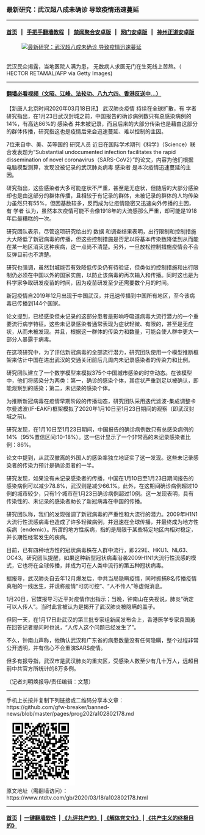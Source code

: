 ### 最新研究：武汉超八成未确诊 导致疫情迅速蔓延
------------------------

#### [首页](https://github.com/gfw-breaker/banned-news/blob/master/README.md) &nbsp;&nbsp;|&nbsp;&nbsp; [手把手翻墙教程](https://github.com/gfw-breaker/guides/wiki) &nbsp;&nbsp;|&nbsp;&nbsp; [禁闻聚合安卓版](https://github.com/gfw-breaker/bn-android) &nbsp;&nbsp;|&nbsp;&nbsp; [网门安卓版](https://github.com/oGate2/oGate) &nbsp;&nbsp;|&nbsp;&nbsp; [神州正道安卓版](https://github.com/SzzdOgate/update) 



<div><div class="featured_image">
 <a href="https://i.ntdtv.com/assets/uploads/2020/03/GettyImages-1196130121-1.jpg" target="_blank">
  <figure>
   <img alt="最新研究：武汉超八成未确诊 导致疫情迅速蔓延" src="https://i.ntdtv.com/assets/uploads/2020/03/GettyImages-1196130121-1-800x450.jpg"/>
  </figure><br/>
 </a>
 <span class="caption">
  武汉民众揭露，当地医院人满为患， 无数病人求医无门在生死线上苦熬。（ HECTOR RETAMAL/AFP via Getty Images)
 </span>
</div>
</div><hr/>

#### [翻墙必看视频（文昭、江峰、法轮功、八九六四、香港反送中...）](https://github.com/gfw-breaker/banned-news/blob/master/pages/link3.md)

<div><div class="post_content" itemprop="articleBody">
 <p>
  【新唐人北京时间2020年03月18日讯】
  <ok href="https://www.ntdtv.com/gb/442749.htm">
   武汉肺炎疫情
  </ok>
  持续在全球扩散，有
  <ok href="https://www.ntdtv.com/gb/学者.htm">
   学者
  </ok>
  研究指出，在1月23日武汉封城之前，中国报告的确诊病例数只有总感染病例的14%，有高达86%的
  <ok href="https://www.ntdtv.com/gb/感染者.htm">
   感染者
  </ok>
  并未被记录，而且后来的大部分传染也是藉由这部分的群体传播，研究指这也是疫情后来会迅速蔓延、难以控制的主因。
 </p>
 <p>
  7位来自中、美、英等国的
  <ok href="https://www.ntdtv.com/gb/研究人员.htm">
   研究人员
  </ok>
  近日在国际学术期刊《科学》（Science）联合发表题为“Substantial undocumented infection facilitates the rapid dissemination of novel coronavirus（SARS-CoV2）”的论文，内容为他们根据电脑模型测算，发现没被记录的武汉肺炎病毒
  <ok href="https://www.ntdtv.com/gb/感染者.htm">
   感染者
  </ok>
  是本次疫情迅速蔓延的主因。
 </p>
 <p>
  研究指出，这些感染者大多可能症状不严重，甚至是无症状，但随后的大部分感染却也是由这部分的群体传播，且相较于有记录的群体，未被记录的群体的人均传染力虽然只有55%，但因基数较多，反而成为让疫情隐密又迅速向外传播的主因，有
  <ok href="https://www.ntdtv.com/gb/学者.htm">
   学者
  </ok>
  认为，虽然本次疫情可能不会像1918年的大流感那么严重，却可能是1918年后最糟糕的一次。
 </p>
 <p>
  研究团队表示，尽管这项研究给出的
  <ok href="https://www.ntdtv.com/gb/数据.htm">
   数据
  </ok>
  和调查结果表明，出行限制和控制措施大大降低了新冠病毒的传播，但这些控制措施是否足以将基本传染数降低到从而能在某一地区消灭这种疾病，这一点尚不清楚。另外，一旦放松控制措施疫情会不会反弹目前也不清楚。
 </p>
 <p>
  研究也强调，虽然封城能否有效降低传染仍有待验证，但类似的控制措施和出行限制仍必须在中国以外的国家实施，以防止该病毒的再次输入和传播。同时这也是为科学家争取研发疫苗的时间，因为疫苗研发至少还需要数个月的时间。
 </p>
 <p>
  新冠疫情自2019年12月出现于中国武汉，并迅速传播到中国所有地区，至今该病毒已传播到144个国家。
 </p>
 <p>
  论文提到，已经感染但未记录的这部分患者是影响呼吸道病毒大流行潜力的一个重要流行病学特征。这些未记录感染者通常表现为症状轻微、有限的，甚至是无症状，从而未被发现。并且，根据这一群体的传染力和数量，可能会使人群中更大一部分人暴露于病毒。
 </p>
 <p>
  在这项研究中，为了评估新冠病毒的全部流行潜力，研究团队使用一个模型推断框架来估计中国在进出武汉的交通关闭前后几周内未记录感染者的传染力和比例。
 </p>
 <p>
  研究团队建立了一个数学模型来模拟375个中国城市感染的时空动态。在该模型中，他们将感染分为两类：第一，确诊的感染个体，其症状严重到足以被确认，即能观察到的感染；第二，未记录的感染个体。
 </p>
 <p>
  为推断新冠病毒在疫情早期阶段的传播动态，研究团队采用迭代滤波-集成调整卡尔曼滤波(IF-EAKF)框架模拟了2020年1月10日至1月23日期间的观察（即武汉封城之前)。
 </p>
 <p>
  研究发现，在1月10日至1月23日期间，中国报告的确诊病例数只有总感染病例的14%（95%置信区间:10-18%）。这一估计显示了一个非常高的未记录感染者比例：86%。
 </p>
 <p>
  论文中提到，从武汉撤离的外国人的感染率独立地证实了这一发现。这些未记录感染者的传染力预计是确诊患者的一半。
 </p>
 <p>
  研究发现，如果没有未记录感染者的传播，中国在1月10日至1月23日期间报告的感染病例可以减少78.8%，武汉则是减少66.1%。此外，在这期间确诊病例超过10例的城市较少，只有1个城市在1月23日确诊病例超过10例。这一发现表明，具有传染性的、未记录的感染者助长了新冠病毒在中国的传播。
 </p>
 <p>
  研究团队称，我们的发现强调了新冠病毒的严重性和大流行的潜力。2009年H1N1大流行性流感病毒也造成了许多轻微病例，并迅速在全球传播，并最终成为地方性疾病（endemic）。所谓的地方性疾病，指的是局限于某些特定地区内相对稳定，并长期性经常发生的疾病。
 </p>
 <p>
  目前，已有四种地方性的冠状病毒株在人群中流行，即229E、HKU1、NL63、OC43。研究团队提醒，如果这种新型冠状病毒沿袭2009H1N1大流行性流感的模式，它也将在全球传播，并成为可在人类中流行的第五种冠状病毒。
 </p>
 <p>
  据报导，武汉肺炎自去年12月爆发后，中共当局隐瞒疫情，同时抓捕8名传播疫情真相的一线医生，并谎称疫情“可防可控”、“人不传人”等虚假消息。
 </p>
 <p>
  1月20日，官媒报导习近平对疫情作出指示；当晚，钟南山在央视说，肺炎“确定可以人传人”。当时此言被认为是揭开了武汉肺炎被隐瞒的盖子。
 </p>
 <p>
  但同一天，在1月17日赴武汉的第三批专家组新闻发布会上，香港医学专家袁国勇在回答记者提问时也说，“人传人这个问题已经发生了”。
 </p>
 <p>
  不久，钟南山声称，他确认武汉和广东省的病患数量没有任何隐瞒，整个过程非常公开透明，并有信心不会重演SARS疫情。
 </p>
 <p>
  但多有报导指，武汉市是武汉肺炎的重灾区，受感染人数至少有几十万人，远超目前中共官方所统计的8万多例。
 </p>
 <p>
  （记者刘明焕报导/责任编辑：文慧）
 </p>
 <div class="single_ad">
 </div>
</div>
</div>
<hr/>
手机上长按并复制下列链接或二维码分享本文章：<br/>
https://github.com/gfw-breaker/banned-news/blob/master/pages/prog202/a102802178.md <br/>
<a href='https://github.com/gfw-breaker/banned-news/blob/master/pages/prog202/a102802178.md'><img src='https://github.com/gfw-breaker/banned-news/blob/master/pages/prog202/a102802178.md.png'/></a> <br/>
原文地址（需翻墙访问）：https://www.ntdtv.com/gb/2020/03/18/a102802178.html


------------------------
#### [首页](https://github.com/gfw-breaker/banned-news/blob/master/README.md) &nbsp;|&nbsp; [一键翻墙软件](https://github.com/gfw-breaker/nogfw/blob/master/README.md) &nbsp;| [《九评共产党》](https://github.com/gfw-breaker/9ping.md/blob/master/README.md#九评之一评共产党是什么) | [《解体党文化》](https://github.com/gfw-breaker/jtdwh.md/blob/master/README.md) | [《共产主义的终极目的》](https://github.com/gfw-breaker/gczydzjmd.md/blob/master/README.md)


<img src='http://gfw-breaker.win/banned-news/pages/prog202/a102802178.md' width='0px' height='0px'/>